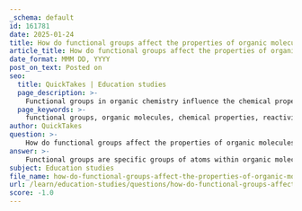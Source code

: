 ```yaml
---
_schema: default
id: 161781
date: 2025-01-24
title: How do functional groups affect the properties of organic molecules?
article_title: How do functional groups affect the properties of organic molecules?
date_format: MMM DD, YYYY
post_on_text: Posted on
seo:
  title: QuickTakes | Education studies
  page_description: >-
    Functional groups in organic chemistry influence the chemical properties, reactivity, physical properties, and classification of organic molecules, playing a crucial role in understanding and predicting their behavior.
  page_keywords: >-
    functional groups, organic molecules, chemical properties, reactivity, hydroxyl group, carboxyl group, amino group, physical properties, solubility, classification, predictive power, chemical reactions, diversity of compounds, biological systems
author: QuickTakes
question: >-
    How do functional groups affect the properties of organic molecules?
answer: >-
    Functional groups are specific groups of atoms within organic molecules that significantly influence their chemical properties and reactivity. They are crucial in determining how a molecule behaves in various chemical environments and play a vital role in the classification and prediction of organic compounds' behavior. Here are some key ways in which functional groups affect the properties of organic molecules:\n\n1. **Reactivity**: Each functional group has unique reactivity patterns. For example:\n   - The **hydroxyl group (-OH)**, found in alcohols, increases the polarity of the molecule, enhancing its solubility in water and allowing it to participate in hydrogen bonding.\n   - The **carboxyl group (-COOH)** imparts acidic properties, making the molecule more likely to donate protons (H+), thus behaving as an acid.\n   - The **amino group (-NH2)** can act as a base, accepting protons and participating in the formation of peptide bonds in proteins.\n\n2. **Physical Properties**: Functional groups influence the physical properties of organic molecules, such as boiling point, melting point, and solubility. For instance, molecules with polar functional groups tend to be more soluble in water compared to non-polar molecules. The presence of functional groups can also affect the molecular weight and structural properties, which in turn influence the physical state (solid, liquid, gas) of the compound at room temperature.\n\n3. **Classification and Naming**: Functional groups allow chemists to classify and name organic compounds systematically. This classification is essential for communication within the scientific community, as it provides a common language for discussing the properties and reactions of various compounds.\n\n4. **Predictive Power**: Understanding the functional groups present in a molecule enables chemists to predict its behavior in chemical reactions. This includes predicting solubility, acidity or basicity, and potential interactions with other molecules. For example, knowing that a molecule contains a phosphate group (-PO4) can indicate its role in energy transfer processes, such as in ATP.\n\n5. **Diversity of Compounds**: The combination of different functional groups leads to a vast diversity of organic compounds. Different arrangements and combinations of functional groups can result in molecules with distinct chemical properties and biological functions, contributing to the complexity of biological systems.\n\nIn summary, functional groups are fundamental to the structure and function of organic molecules. They dictate the chemical behavior of these molecules, influence their physical properties, and are essential in the design and synthesis of new compounds in organic chemistry.
subject: Education studies
file_name: how-do-functional-groups-affect-the-properties-of-organic-molecules.md
url: /learn/education-studies/questions/how-do-functional-groups-affect-the-properties-of-organic-molecules
score: -1.0
---
```


&nbsp;